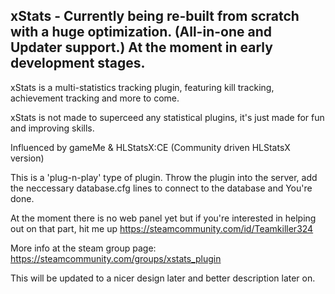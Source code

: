 ## xStats - Currently being re-built from scratch with a huge optimization. (All-in-one and Updater support.) At the moment in early development stages.
xStats is a multi-statistics tracking plugin, featuring kill tracking, achievement tracking and more to come.

xStats is not made to superceed any statistical plugins, it's just made for fun and improving skills.

Influenced by gameMe & HLStatsX:CE (Community driven HLStatsX version) 

This is a 'plug-n-play' type of plugin. Throw the plugin into the server, add the neccessary database.cfg lines to connect to the database and You're done.

At the moment there is no web panel yet but if you're interested in helping out on that part, hit me up https://steamcommunity.com/id/Teamkiller324

More info at the steam group page: https://steamcommunity.com/groups/xstats_plugin

This will be updated to a nicer design later and better description later on.

